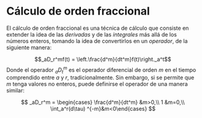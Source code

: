 # Cálculo de orden fraccional

El cálculo de orden fraccional es una técnica de cálculo que consiste en extender la idea de las *derivadas* y de las *integrales* más allá de los números enteros, tomando la idea de convertirlos en un *operador*, de la siguiente manera:

$$_aD_r^mf(t) = \left.\frac{d^m}{dt^m}f(t)\right._a^t$$
Donde el operador $_aD_t^m$ es el operador diferencial de orden $m$ en el tiempo comprendido entre $a$ y $r$, tradicionalmente. Sin embargo, si se permite que $m$ tenga valores no enteros, puede definirse el operador de una manera similar:

$$
_aD_r^m = 
\begin{cases}
\frac{d^m}{dt^m} &m>0,\\
1 &m=0,\\
\int_a^r(d\tau)
^{-m}&m<0\end{cases}
$$
